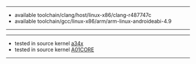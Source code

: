 ***
* available toolchain/clang/host/linux-x86/clang-r487747c
* available toolchain/gcc/linux-x86/arm/arm-linux-androideabi-4.9

***
***
* tested in source kernel [a34x](https://github.com/xnnnsets/android_kernel_samsung_a34x)
* tested in source kernel [A01CORE](https://github.com/xnnnsets/android_kernel_samsung_a01core)
****
